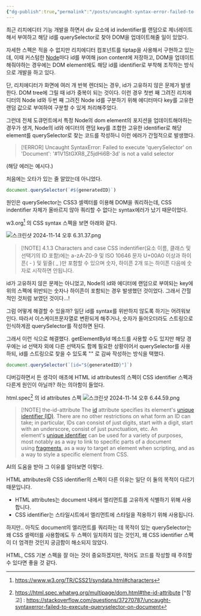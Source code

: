 ```yaml
---
{"dg-publish":true,"permalink":"/posts/uncaught-syntax-error-failed-to-execute-query-selector/","tags":["HTML","CSS","javascript"],"created":"2024-11-14","updated":"2025-10-29"}
---
```


최근 리치에디터 기능 개발을 하면서 div 요소에 id indentifier를 랜덤으로 제너레이트해서 부여하고 해당 id를 querySelector로 찾아 DOM을 업데이트해줄 일이 있었다.

자세한 스펙은 적을 수 없지만 리치에디터 컴포넌트를 tiptap을 사용해서 구현하고 있는데, 이때 커스텀한 [Node](https://tiptap.dev/docs/editor/extensions/custom-extensions/node-views)마다 id를 부여해 json content에 저장하고, DOM을 업데이트해줘야하는 경우에는 DOM element에도 해당 id를 identifier로 부착해 조작하는 방식으로 개발을 하고 있다.

단, 리치에디터가 화면에 여러 개 반복 렌더되는 경우, id가 고유하지 않은 문제가 발생한다. DOM tree에 그릴 때 id가 중복이 되는 것이다. 이런 경우 첫번 째 그려진 리치에디터의 Node id와 두번 째 그려진 Node id를 구분하기 위해 에디터마다 key를 고유한 랜덤 값으로 부여하여 구분할 수 있게 처리해주었다.

그런데 전체 도큐먼트에서 특정 Node의 dom element의 포지션을 업데이트해야하는 경우가 생겨, Node의 id와 에디터의 랜덤 key를 조합한 고유한 identifier로 해당 element를 querySelector로 찾는 코드를 작성하니 이런 에러가 간헐적으로 발생했다.

> [!ERROR]
> Uncaught SyntaxError: Failed to execute 'querySelector' on 'Document': '#1V1StGXR8_Z5jdHi6B-3d' is not a valid selector

(해당 에러는 예시다.)

처음에는 오타가 있는 줄 알았는데 아니었다.

```js
document.querySelector(`#${generatedID}`)
```

원인은 querySelector는 CSS3 셀렉터를 이용해 DOM을 쿼리하는데, CSS indentifier 자체가 올바르지 않아 쿼리할 수 없다는 syntax에러가 났기 때문이었다.

w3.org[^w3.org] 의 CSS syntax 스펙을 보면 아래와 같다.

![스크린샷 2024-11-14 오후 6.31.37.png](/img/user/%EC%8A%A4%ED%81%AC%EB%A6%B0%EC%83%B7%202024-11-14%20%EC%98%A4%ED%9B%84%206.31.37.png)
> [!NOTE] 4.1.3 Characters and case
> CSS indentifier(요소 이름, 클래스 및 선택기의 ID 포함)에는 a-zA-Z0-9 및 ISO 10646 문자 U+00A0 이상과 하이픈( - ) 및 밑줄( _ )만 포함할 수 있으며 숫자, 하이픈 2개 또는 하이픈 다음에 숫자로 시작하면 안됩니다.

id가 고유하지 않은 문제는 아니었고, Node의 id와 에디터에 랜덤으로 부여되는 key에 위의 스펙에 위반되는 숫자나 하이픈이 포함되는 경우 발생했던 것이었다. 그래서 간헐적인 것처럼 보였던 것이다...!

그럼 어떻게 해결할 수 있을까? 일단 id를 syntax를 위반하지 않도록 하기는 어려워보인다. 따라서 이스케이프문자열로 변환되게 해주거나, 숫자가 들어오더라도 스트링으로 인식하게끔 querySelector를 작성하면 된다.

그래서 이런 식으로 해결했다. getElementById 메소드를 사용할 수도 있지만 해당 경우에는 id 선택자 외에 다른 선택자도 함께 필요한 상황이어서 querySelector를 사용하되, id를 스트링으로 찾을 수 있도록 "" 로 감싸 작성하는 방식을 택했다.

```js
document.querySelector(`[id="${generatedID}"]`)
```

디버깅하면서 든 생각이 애초에 HTML id attributes의 스펙이 CSS identifier 스펙과 다른게 원인이 아닐까? 하는 의아함이 들었다.

html.spec[^html.spec] 의 id attributes 스펙
![스크린샷 2024-11-14 오후 6.44.59.png](/img/user/%EC%8A%A4%ED%81%AC%EB%A6%B0%EC%83%B7%202024-11-14%20%EC%98%A4%ED%9B%84%206.44.59.png)
> [!NOTE] the-id-attribute
> The [id](https://html.spec.whatwg.org/multipage/dom.html#the-id-attribute) attribute specifies its element's [unique identifier (ID)](https://dom.spec.whatwg.org/#concept-id). 
> There are no other restrictions on what form an ID can take; in particular, IDs can consist of just digits, start with a digit, start with an underscore, consist of just punctuation, etc. 
> An element's [unique identifier](https://dom.spec.whatwg.org/#concept-id) can be used for a variety of purposes, most notably as a way to link to specific parts of a document using [fragments](https://url.spec.whatwg.org/#concept-url-fragment), as a way to target an element when scripting, and as a way to style a specific element from CSS.


AI의 도움을 받아 그 이유를 알아보면 이렇다.

HTML attributes와 CSS identifier의 스펙이 다른 이유는 일단 이 둘의 목적이 다르기 때문입니다.
- HTML attributes는 document 내에서 엘리먼트를 고유하게 식별하기 위해 사용합니다.
- CSS identifier는 스타일시트에서 엘리먼트에 스타일을 적용하기 위해 사용됩니다.


하지만.. 아직도 document의 엘리먼트를 쿼리하는 데 목적이 있는 querySelector는 왜 CSS 셀렉터를 사용함에도 두 스펙이 일치하지 않는 것인지, 왜 CSS identifier 스펙이 더 엄격한 것인지 궁금함이 해소되지 않았다. 

HTML, CSS 기본 스펙을 잘 아는 것이 중요하겠지만, 적어도 코드를 작성할 때 주의할 수 있다면 좋을 것 같다.


[^w3.org]: https://www.w3.org/TR/CSS21/syndata.html#characters
[^html.spec]: https://html.spec.whatwg.org/multipage/dom.html#the-id-attribute
[^참고] : https://stackoverflow.com/questions/37270787/uncaught-syntaxerror-failed-to-execute-queryselector-on-document